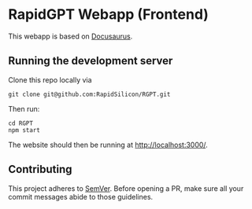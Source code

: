 # RapidGPT Webapp (Frontend)

This webapp is based on [Docusaurus](https://docusaurus.io/).

## Running the development server
Clone this repo locally via

    git clone git@github.com:RapidSilicon/RGPT.git

Then run:

    cd RGPT
    npm start

The website should then be running at [http://localhost:3000/](http://localhost:3000/).

## Contributing

This project adheres to [SemVer](https://semver.org/). Before opening a PR, make sure all your commit messages abide to those guidelines.